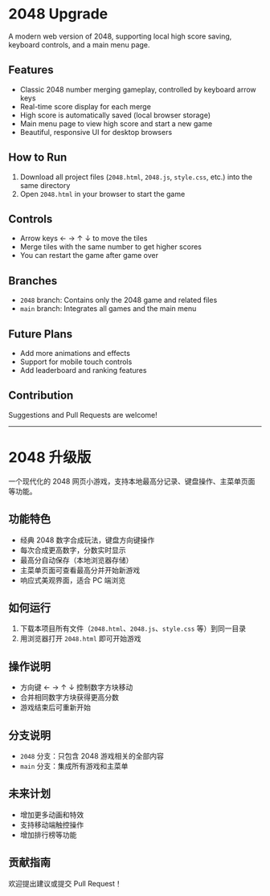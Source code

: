 # 2048 Upgrade

A modern web version of 2048, supporting local high score saving, keyboard controls, and a main menu page.

## Features

- Classic 2048 number merging gameplay, controlled by keyboard arrow keys
- Real-time score display for each merge
- High score is automatically saved (local browser storage)
- Main menu page to view high score and start a new game
- Beautiful, responsive UI for desktop browsers

## How to Run

1. Download all project files (`2048.html`, `2048.js`, `style.css`, etc.) into the same directory
2. Open `2048.html` in your browser to start the game

## Controls

- Arrow keys ← → ↑ ↓ to move the tiles
- Merge tiles with the same number to get higher scores
- You can restart the game after game over

## Branches

- `2048` branch: Contains only the 2048 game and related files
- `main` branch: Integrates all games and the main menu

## Future Plans

- Add more animations and effects
- Support for mobile touch controls
- Add leaderboard and ranking features

## Contribution

Suggestions and Pull Requests are welcome!

---

# 2048 升级版

一个现代化的 2048 网页小游戏，支持本地最高分记录、键盘操作、主菜单页面等功能。

## 功能特色

- 经典 2048 数字合成玩法，键盘方向键操作
- 每次合成更高数字，分数实时显示
- 最高分自动保存（本地浏览器存储）
- 主菜单页面可查看最高分并开始新游戏
- 响应式美观界面，适合 PC 端浏览

## 如何运行

1. 下载本项目所有文件（`2048.html`、`2048.js`、`style.css` 等）到同一目录
2. 用浏览器打开 `2048.html` 即可开始游戏

## 操作说明

- 方向键 ← → ↑ ↓ 控制数字方块移动
- 合并相同数字方块获得更高分数
- 游戏结束后可重新开始

## 分支说明

- `2048` 分支：只包含 2048 游戏相关的全部内容
- `main` 分支：集成所有游戏和主菜单

## 未来计划

- 增加更多动画和特效
- 支持移动端触控操作
- 增加排行榜等功能

## 贡献指南

欢迎提出建议或提交 Pull Request！
